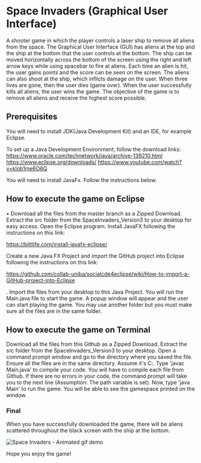 # Space Invaders (Graphical User Interface) 

A shooter game in which the player controls a laser ship to remove all aliens from the space. The Graphical User Interface (GUI) has aliens at the top and the ship at the bottom that the user controls at the bottom. The ship can be moved horizontally across the bottom of the screen using the right and left arrow keys while using spacebar to fire at aliens. Each time an alien is hit, the user gains points and the score can be seen on the screen. The aliens can also shoot at the ship, which inflicts damage on the user. When three lives are gone, then the user dies (game over). When the user successfully kills all aliens, the user wins the game. The objective of the game is to remove all aliens and receive the highest score possible.

## Prerequisites
You will need to install JDK(Java Development Kit) and an IDE, for example Eclipse.

To set up a Java Development Environment, follow the download links:
https://www.oracle.com/technetwork/java/archive-139210.html
https://www.eclipse.org/downloads/
https://www.youtube.com/watch?v=klob1me6O6Q

You will need to install JavaFx. Follow the instructions below.

## How to execute the game on Eclipse
• Download all the files from the master branch as a Zipped Download. Extract the src folder from the SpaceInvaders_Version3 to your desktop for easy access. Open the Eclipse program. Install JavaFX following the instructions on this link: 

https://bittlife.com/install-javafx-eclipse/

Create a new Java FX Project and import the GitHub project into Eclipse following the instructions on this link: 

https://github.com/collab-uniba/socialcde4eclipse/wiki/How-to-import-a-GitHub-project-into-Eclipse

. Import the files from your desktop to this Java Project. You will run the Main.java file to start the game. A popup window will appear and the user can start playing the game. You may use another folder but you must make sure all the files are in the same folder. 

## How to execute the game on Terminal
Download all the files from this Github as a Zipped Download. Extract the src folder from the SpaceInvaders_Version3 to your desktop. Open a command prompt window and go to the directory where you saved the file. Ensure all the files are in the same directory. Assume it's C:. Type 'javac Main.java' to compile your code. You will have to compile each file from Github. If there are no errors in your code, the command prompt will take you to the next line (Assumption: The path variable is set). Now, type 'java Main' to run the game. You will be able to see the gamespace printed on the window.
 
### Final 
When you have successfully downloaded the game, there will be aliens scattered throughout the black screen with the ship at the bottom.

![Space Invaders - Animated gif demo](Demo3.gif)


Hope you enjoy the game!
